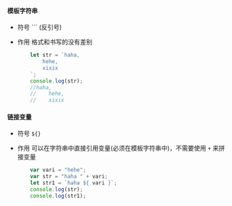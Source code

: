 #### 模板字符串
- 符号 `\`` (反引号)  
- 作用 格式和书写的没有差别

    ```javascript
        let str = `haha,
            hehe,
            xixix
        `;
        console.log(str);
        //haha,
        //    hehe,
        //    xixix
    ```

#### 链接变量
- 符号 ` ${} `
- 作用 可以在字符串中直接引用变量(必须在模板字符串中)，不需要使用 `+` 来拼接变量  

    ```javascript
        var vari = "hehe";
        var str = "haha " + vari;
        let str1 = `haha ${ vari }`; 
        console.log(str);
        console.log(str1);
    ```